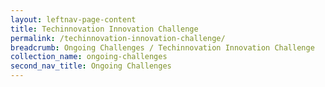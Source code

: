 ```yaml
---
layout: leftnav-page-content
title: Techinnovation Innovation Challenge
permalink: /techinnovation-innovation-challenge/
breadcrumb: Ongoing Challenges / Techinnovation Innovation Challenge
collection_name: ongoing-challenges
second_nav_title: Ongoing Challenges
---
```

